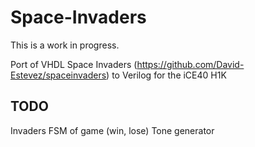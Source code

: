 # Space-Invaders
This is a work in progress.

Port of VHDL Space Invaders (https://github.com/David-Estevez/spaceinvaders) to Verilog for the iCE40 H1K

## TODO

Invaders
FSM of game (win, lose)
Tone generator
